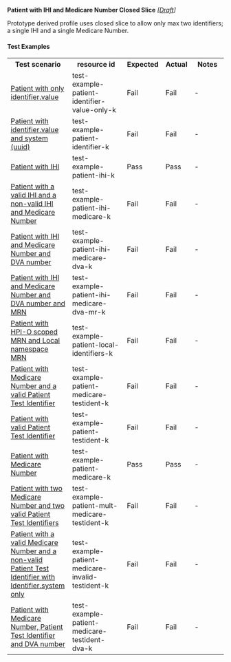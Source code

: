 **Patient with IHI and Medicare Number Closed Slice** *[[Draft](http://hl7.org/fhir/r4/valueset-publication-status.html)]*

Prototype derived profile uses closed slice to allow only max two identifiers; a single IHI and a single Medicare Number.

#### Test Examples

<table class="list" style="width:100%">
    <colgroup>
       <col span="1" style="width: 24%;"/>
       <col span="1" style="width: 25%;"/>
       <col span="1" style="width: 10%;"/>
       <col span="1" style="width: 10%;"/>
       <col span="1" style="width: 15%;"/>
    </colgroup>
	<tbody>
      <tr>
        <th>Test scenario</th>
        <th>resource id</th>
        <th>Expected</th>
        <th>Actual</th>
		<th>Notes</th>
      </tr>
      <tr>
        <td><a href="Patient-test-example-patient-identifier-value-only-k.html">Patient with only identifier.value</a></td>
        <td>test-example-patient-identifier-value-only-k</td>
        <td>Fail</td>
        <td>Fail</td>
        <td>-</td>
      </tr>
      <tr>
        <td><a href="Patient-test-example-patient-identifier-k.html">Patient with identifier.value and system (uuid)</a></td>
        <td>test-example-patient-identifier-k</td>
        <td>Fail</td>
        <td>Fail</td>
        <td>-</td>
      </tr>
      <tr>
        <td><a href="Patient-test-example-patient-ihi-k.html">Patient with IHI</a></td>
        <td>test-example-patient-ihi-k</td>
        <td>Pass</td>
        <td>Pass</td>
        <td>-</td>
      </tr>
      <tr>
        <td><a href="Patient-test-example-patient-ihi-medicare-k.html">Patient with a valid IHI and a non-valid IHI and Medicare Number</a></td>
        <td>test-example-patient-ihi-medicare-k</td>
        <td>Fail</td>
        <td>Fail</td>
        <td>-</td>
      </tr>
      <tr>
        <td><a href="Patient-test-example-patient-ihi-medicare-dva-k.html">Patient with IHI and Medicare Number and DVA number</a></td>
        <td>test-example-patient-ihi-medicare-dva-k</td>
        <td>Fail</td>
        <td>Fail</td>
        <td>-</td>
      </tr>
      <tr>
        <td><a href="Patient-test-example-patient-ihi-medicare-dva-mr-k.html">Patient with IHI and Medicare Number and DVA number and MRN</a></td>
        <td>test-example-patient-ihi-medicare-dva-mr-k</td>
        <td>Fail</td>
        <td>Fail</td>
        <td>-</td>
      </tr>
      <tr>
        <td><a href="Patient-test-example-patient-local-identifiers-k.html">Patient with HPI-O scoped MRN and Local namespace MRN</a></td>
        <td>test-example-patient-local-identifiers-k</td>
        <td>Fail</td>
        <td>Fail</td>
        <td>-</td>
      </tr>
      <tr>
        <td><a href="Patient-test-example-patient-medicare-testident-k.html">Patient with Medicare Number and a valid Patient Test Identifier</a></td>
        <td>test-example-patient-medicare-testident-k</td>
        <td>Fail</td>
        <td>Fail</td>
        <td>-</td>
      </tr>
      <tr>
        <td><a href="Patient-test-example-patient-testident-k.html">Patient with valid Patient Test Identifier</a></td>
        <td>test-example-patient-testident-k</td>
        <td>Fail</td>
        <td>Fail</td>
        <td>-</td>
      </tr>
      <tr>
        <td><a href="Patient-test-example-patient-medicare-k.html">Patient with Medicare Number</a></td>
        <td>test-example-patient-medicare-k</td>
        <td>Pass</td>
        <td>Pass</td>
        <td>-</td>
      </tr>
      <tr>
        <td><a href="Patient-test-example-patient-mult-medicare-testident-k.html">Patient with two Medicare Number and two valid Patient Test Identifiers</a></td>
        <td>test-example-patient-mult-medicare-testident-k</td>
        <td>Fail</td>
        <td>Fail</td>
        <td>-</td>
      </tr>
      <tr>
        <td><a href="Patient-test-example-patient-medicare-invalid-testident-k.html">Patient with a valid Medicare Number and a non-valid Patient Test Identifier with Identifier.system only</a></td>
        <td>test-example-patient-medicare-invalid-testident-k</td>
        <td>Fail</td>
        <td>Fail</td>
        <td>-</td>
      </tr>
      <tr>
        <td><a href="Patient-test-example-patient-medicare-testident-dva-k.html">Patient with Medicare Number, Patient Test Identifier and DVA number</a></td>
        <td>test-example-patient-medicare-testident-dva-k</td>
        <td>Fail</td>
        <td>Fail</td>
        <td>-</td>
      </tr>
    </tbody>
</table>

